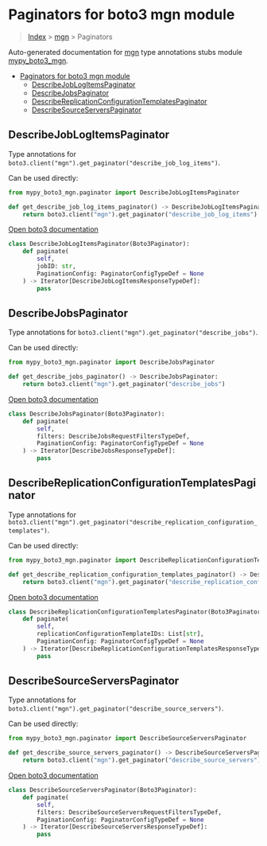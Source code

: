 # Paginators for boto3 mgn module

> [Index](../README.md) > [mgn](./README.md) > Paginators

Auto-generated documentation for [mgn](https://boto3.amazonaws.com/v1/documentation/api/latest/reference/services/mgn.html#mgn)
type annotations stubs module [mypy_boto3_mgn](https://pypi.org/project/mypy-boto3-mgn/).

- [Paginators for boto3 mgn module](#paginators-for-boto3-mgn-module)
  - [DescribeJobLogItemsPaginator](#describejoblogitemspaginator)
  - [DescribeJobsPaginator](#describejobspaginator)
  - [DescribeReplicationConfigurationTemplatesPaginator](#describereplicationconfigurationtemplatespaginator)
  - [DescribeSourceServersPaginator](#describesourceserverspaginator)

## DescribeJobLogItemsPaginator

Type annotations for `boto3.client("mgn").get_paginator("describe_job_log_items")`.

Can be used directly:

```python
from mypy_boto3_mgn.paginator import DescribeJobLogItemsPaginator

def get_describe_job_log_items_paginator() -> DescribeJobLogItemsPaginator:
    return boto3.client("mgn").get_paginator("describe_job_log_items")
```

[Open boto3 documentation](https://boto3.amazonaws.com/v1/documentation/api/latest/reference/services/mgn.html#mgn.Paginator.DescribeJobLogItems)

```python
class DescribeJobLogItemsPaginator(Boto3Paginator):
    def paginate(
        self,
        jobID: str,
        PaginationConfig: PaginatorConfigTypeDef = None
    ) -> Iterator[DescribeJobLogItemsResponseTypeDef]:
        pass
```
## DescribeJobsPaginator

Type annotations for `boto3.client("mgn").get_paginator("describe_jobs")`.

Can be used directly:

```python
from mypy_boto3_mgn.paginator import DescribeJobsPaginator

def get_describe_jobs_paginator() -> DescribeJobsPaginator:
    return boto3.client("mgn").get_paginator("describe_jobs")
```

[Open boto3 documentation](https://boto3.amazonaws.com/v1/documentation/api/latest/reference/services/mgn.html#mgn.Paginator.DescribeJobs)

```python
class DescribeJobsPaginator(Boto3Paginator):
    def paginate(
        self,
        filters: DescribeJobsRequestFiltersTypeDef,
        PaginationConfig: PaginatorConfigTypeDef = None
    ) -> Iterator[DescribeJobsResponseTypeDef]:
        pass
```
## DescribeReplicationConfigurationTemplatesPaginator

Type annotations for `boto3.client("mgn").get_paginator("describe_replication_configuration_templates")`.

Can be used directly:

```python
from mypy_boto3_mgn.paginator import DescribeReplicationConfigurationTemplatesPaginator

def get_describe_replication_configuration_templates_paginator() -> DescribeReplicationConfigurationTemplatesPaginator:
    return boto3.client("mgn").get_paginator("describe_replication_configuration_templates")
```

[Open boto3 documentation](https://boto3.amazonaws.com/v1/documentation/api/latest/reference/services/mgn.html#mgn.Paginator.DescribeReplicationConfigurationTemplates)

```python
class DescribeReplicationConfigurationTemplatesPaginator(Boto3Paginator):
    def paginate(
        self,
        replicationConfigurationTemplateIDs: List[str],
        PaginationConfig: PaginatorConfigTypeDef = None
    ) -> Iterator[DescribeReplicationConfigurationTemplatesResponseTypeDef]:
        pass
```
## DescribeSourceServersPaginator

Type annotations for `boto3.client("mgn").get_paginator("describe_source_servers")`.

Can be used directly:

```python
from mypy_boto3_mgn.paginator import DescribeSourceServersPaginator

def get_describe_source_servers_paginator() -> DescribeSourceServersPaginator:
    return boto3.client("mgn").get_paginator("describe_source_servers")
```

[Open boto3 documentation](https://boto3.amazonaws.com/v1/documentation/api/latest/reference/services/mgn.html#mgn.Paginator.DescribeSourceServers)

```python
class DescribeSourceServersPaginator(Boto3Paginator):
    def paginate(
        self,
        filters: DescribeSourceServersRequestFiltersTypeDef,
        PaginationConfig: PaginatorConfigTypeDef = None
    ) -> Iterator[DescribeSourceServersResponseTypeDef]:
        pass
```